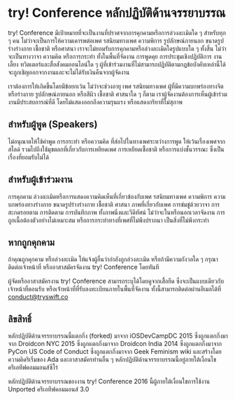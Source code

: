 # try! Conference หลักปฏิบัติด้านจรรยาบรรณ

try! Conference มีเป้าหมายที่จะเป็นงานที่ปราศจากการคุกคามหรือการล่วงละเมิดใด ๆ สำหรับทุก ๆ คน ไม่ว่าจะเป็นการให้ความเคารพต่อเพศ รสนิยมทางเพศ ความพิการ รูปลักษณ์ภายนอก ขนาดรูปร่างร่างกาย เชื้อชาติ หรือศาสนา เราจะไม่ยอมรับการคุกคามหรือล่วงละเมิดใดรูปแบบใด ๆ ทั้งสิ้น ไม่ว่าจะเป็นทางวาจา ความคิด หรือการกระทำ ทั้งในพื้นที่จัดงาน การพูดคุย การประชุมเชิงปฏิบัติการ งานเลี้ยง ทวิตเตอร์และสื่อสังคมออนไลน์ใด ๆ ผู้ที่เข้าร่วมงานที่ไม่สามารถปฏิบัติตามกฎข้อบังคับเหล่านี้ได้ จะถูกเชิญออกจากงานและจะไม่ได้รับเงินคืนจากผู้จัดงาน

เราต้องการให้เกิดขึ้นโดยมีข้อยกเว้น ไม่ว่าจะช่วงอายุ เพศ รสนิยมทางเพศ ผู้ที่มีความบกพร่องทางจิต หรือร่างกาย รูปลักษณ์ภายนอก หรือสีผิว เชื้อชาติ ศาสนาใด ๆ ก็ตาม เราผู้จัดงานต้องการเห็นผู้เข้าร่วมงานมีประสบการณ์ที่ดี โดยไม่แสดงออกถึงความรุนแรง หรือแสดงกริยาที่ไม่สุภาพ

## สำหรับผู้พูด (Speakers)

ไม่อนุณาตให้ใช้คำพูด การกระทำ หรือความคิด ที่ส่อไปในทางเพศระหว่างการพูด ให้เว้นเรื่องเพศจากสไลด์
รวมไปถึงใช้มุขตลกที่เกี่ยวกับการเหยียดเพศ การเหยียดเชื้อชาติ หรือการแบ่งชั้นวรรณะ ซึ่งเป็นเรื่องที่ยอมรับไม่ได้

## สำหรับผู้เข้าร่วมงาน

การคุกคาม ล่วงละเมิดหรือการแสดงความคิดเห็นที่เกี่ยวข้องกับเพศ รสนิยมทางเพศ ความพิการ ความบกพร่องทางร่างกาย ขนาดรูปร่างร่างกาย เชื้อชาติ ศาสนา ภาพที่เกี่ยวกับเพศ การข่มขู่ด้วยวาจา การสะกดรอยตาม การติดตาม การบันทึกภาพ ทั้งภาพนิ่งและวีดีทัศน์ ไม่ว่าจะในหรือนอกเวลาจัดงาน การถูกเนื้อต้องตัวอย่างไม่เหมาะสม หรือการกระทำทางที่เพศที่ไม่พึงปราถนา เป็นสิ่งที่ไม่พึงกระทำ

## หากถูกคุกคาม

ถ้าคุณถูกคุกคาม หรือล่วงละเมิด ให้แจ้งผู้อื่นว่ากำลังถูกล่วงละเมิด หรือถ้ามีความกังวลใด ๆ กรุณาติดต่อเจ้าหน้าที่ หรืออาสาสมัครจัดงาน try! Conference โดยทันที

ผู้จัดหรืออาสาสมัครงาน try! Conference สามารถระบุได้โดยดูจากเสื้อยืด ซึ่งจะเป็นแบบเดียวกับเจ้าหน้าที่ตอนรับ หรือเจ้่าหน้าที่ที่รับลงทะเบียนภายในพื้นที่จัดงาน ทั้งนี้สามารถติดต่อผ่านอีเมลได้ที่ conduct@tryswift.co

## ลิขสิทธิ์

หลักปฏิบัติด้านจรรยาบรรณนี้แตกกิ่ง (forked) มาจาก iOSDevCampDC 2015 ซึ่งถูกแตกกิ่งมาจาก Droidcon NYC 2015 ซึ่งถูกแตกกิ่งมาจาก Droidcon India 2014 ซึ่งถูกแตกกิ่งมาจาก PyCon US Code of Conduct ซึ่งถูกแตกกิ่งมาจาก Geek Feminism wiki และสร้างโดยความคิดริเริ่มของ Ada และอาสาสมัครท่านอื่น ๆ หลักปฏิบัติด้านจรรยาบรรณนี้อยู่ภายใต้เงื่อนไขครีเอทีฟคอมมอนส์ซีโร่

หลักปฏิบัติด้านจรรยาบรรณของงาน try! Conference 2016 นี้ผู้ภายใต้เงื่อนใขการใช้งาน Unported ครีเอทีฟคอมมอนส์ 3.0
